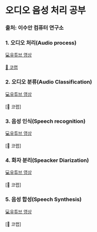 # 오디오 음성 처리 공부

### 출처: 이수안 컴퓨터 연구소

### 1. 오디오 처리(Audio process)
[💻유튜브 영상](https://www.youtube.com/watch?v=oltGIc4uo5c&list=PL7ZVZgsnLwEGskuPmm2-pYsNKY8Ihs5AP&index=1)

[👀 코랩](https://colab.research.google.com/github/hyesukim1/Audio_study/blob/main/_%EC%98%A4%EB%94%94%EC%98%A4_%EC%B2%98%EB%A6%AC.ipynb)


### 2. 오디오 분류(Audio Classification)
[💻유튜브 영상](https://www.youtube.com/watch?v=Cf6QFjdU_KY&list=PL7ZVZgsnLwEGskuPmm2-pYsNKY8Ihs5AP&index=2)

[👀 코랩]


### 3. 음성 인식(Speech recognition)
[💻유튜브 영상](https://www.youtube.com/watch?v=WZt2_-S261g&list=PL7ZVZgsnLwEGskuPmm2-pYsNKY8Ihs5AP&index=3)

[👀 코랩]


### 4. 화자 분리(Speacker Diarization)
[💻유튜브 영상](https://www.youtube.com/watch?v=DLTij46bFsA&list=PL7ZVZgsnLwEGskuPmm2-pYsNKY8Ihs5AP&index=4)

[👀 코랩]


### 5. 음성 합성(Speech Synthesis)
[💻유튜브 영상](https://www.youtube.com/watch?v=3rpdqw_0dyU&list=PL7ZVZgsnLwEGskuPmm2-pYsNKY8Ihs5AP&index=5)

[👀 코랩]
